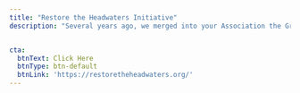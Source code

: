 ```yaml
---
title: "Restore the Headwaters Initiative"
description: "Several years ago, we merged into your Association the Greater Grand Lake Shoreline Association which gave us 501 C(3) status, as well as resolving competing interests. At a board meeting in April, we agreed to merge into our Association the Restore The Headwaters organization, an entity that has been active in sending complementary messages through social media. The board has also agreed to fund development of a new website that will allow for more efficient dues collections and information distribution."


cta:
  btnText: Click Here
  btnType: btn-default
  btnLink: 'https://restoretheheadwaters.org/'
---
```

